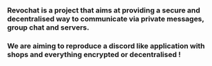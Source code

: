 ### Revochat is a project that aims at providing a secure and decentralised way to communicate via private messages, group chat and servers.

### We are aiming to reproduce a discord like application with shops and everything encrypted or decentralised !
